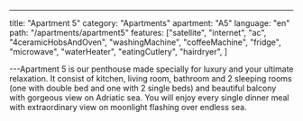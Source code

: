 ---

title: "Apartment 5"
category: "Apartments"
apartment: "A5"
language: "en"
path: "/apartments/apartment5"
features: ["satellite",
"internet",
"ac",
"4ceramicHobsAndOven",
"washingMachine",
"coffeeMachine",
"fridge",
"microwave",
"waterHeater",
"eatingCutlery",
"hairdryer",
]

---Apartment 5 is our penthouse made specially for luxury and your ultimate relaxation. It consist of kitchen, living room, bathroom and 2 sleeping rooms (one with double bed and one with 2 single beds) and beautiful balcony with gorgeous view on Adriatic sea. You will enjoy every single dinner meal with extraordinary view on moonlight flashing over endless sea.
